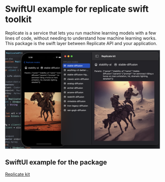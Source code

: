 # SwiftUI example for replicate swift toolkit

Replicate is a service that lets you run machine learning models with a few lines of code, without needing to understand how machine learning works. This package is the swift layer between Replicate API and your application.
 
  ![The concept](https://github.com/The-Igor/replicate-kit-swift/blob/main/img/image_01.png) 

## SwiftUI example for the package

 [Replicate kit](https://github.com/The-Igor/replicate-kit-swift)
